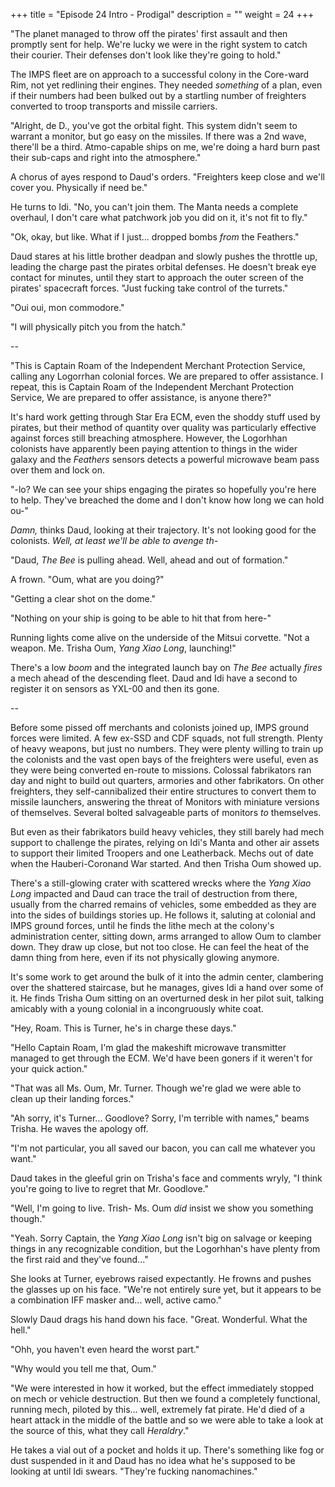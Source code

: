 +++
title = "Episode 24 Intro - Prodigal"
description = ""
weight = 24
+++

"The planet managed to throw off the pirates' first assault and then promptly sent for help. We're lucky we were in the right system to catch their courier. Their defenses don't look like they're going to hold."

The IMPS fleet are on approach to a successful colony in the Core-ward Rim, not yet redlining their engines. They needed *something* of a plan, even if their numbers had been bulked out by a startling number of freighters converted to troop transports and missile carriers.

"Alright, de D., you've got the orbital fight. This system didn't seem to warrant a monitor, but go easy on the missiles. If there was a 2nd wave, there'll be a third. Atmo-capable ships on me, we're doing a hard burn past their sub-caps and right into the atmosphere."

A chorus of ayes respond to Daud's orders. "Freighters keep close and we'll cover you. Physically if need be."

He turns to Idi. "No, you can't join them. The Manta needs a complete overhaul, I don't care what patchwork job you did on it, it's not fit to fly."

"Ok, okay, but like. What if I just... dropped bombs *from* the Feathers."

Daud stares at his little brother deadpan and slowly pushes the throttle up, leading the charge past the pirates orbital defenses. He doesn't break eye contact for minutes, until they start to approach the outer screen of the pirates' spacecraft forces. "Just fucking take control of the turrets."

"Oui oui, mon commodore."

"I will physically pitch you from the hatch."

--

"This is Captain Roam of the Independent Merchant Protection Service, calling any Logorrhan colonial forces. We are prepared to offer assistance. I repeat, this is Captain Roam of the Independent Merchant Protection Service, We are prepared to offer assistance, is anyone there?"

It's hard work getting through Star Era ECM, even the shoddy stuff used by pirates, but their method of quantity over quality was particularly effective against forces still breaching atmosphere. However, the Logorhhan colonists have apparently been paying attention to things in the wider galaxy and the *Feathers* sensors detects a powerful microwave beam pass over them and lock on.

"-lo? We can see your ships engaging the pirates so hopefully you're here to help. They've breached the dome and I don't know how long we can hold ou-"

*Damn,* thinks Daud, looking at their trajectory. It's not looking good for the colonists. *Well, at least we'll be able to avenge th-*

"Daud, *The Bee* is pulling ahead. Well, ahead and out of formation."

A frown. "Oum, what are you doing?"

"Getting a clear shot on the dome."

"Nothing on your ship is going to be able to hit that from here-"

Running lights come alive on the underside of the Mitsui corvette. "Not a weapon. Me. Trisha Oum, *Yang Xiao Long*, launching!"

There's a low *boom* and the integrated launch bay on *The Bee* actually *fires* a mech ahead of the descending fleet. Daud and Idi have a second to register it on sensors as YXL-00 and then its gone.

--

Before some pissed off merchants and colonists joined up, IMPS ground forces were limited. A few ex-SSD and CDF squads, not full strength. Plenty of heavy weapons, but just no numbers. They were plenty willing to train up the colonists and the vast open bays of the freighters were useful, even as they were being converted en-route to missions. Colossal fabrikators ran day and night to build out quarters, armories and other fabrikators. On other freighters, they self-cannibalized their entire structures to convert them to missile launchers, answering the threat of Monitors with miniature versions of themselves. Several bolted salvageable parts of monitors *to* themselves.  

But even as their fabrikators build heavy vehicles, they still barely had mech support to challenge the pirates, relying on Idi's Manta and other air assets to support their limited Troopers and one Leatherback. Mechs out of date when the Hauberi-Coronand War started. And then Trisha Oum showed up.

There's a still-glowing crater with scattered wrecks where the *Yang Xiao Long* impacted and Daud can trace the trail of destruction from there, usually from the charred remains of vehicles, some embedded as they are into the sides of buildings stories up. He follows it, saluting at colonial and IMPS ground forces, until he finds the lithe mech at the colony's administration center, sitting down, arms arranged to allow Oum to clamber down. They draw up close, but not too close. He can feel the heat of the damn thing from here, even if its not physically glowing anymore. 

It's some work to get around the bulk of it into the admin center, clambering over the shattered staircase, but he manages, gives Idi a hand over some of it. He finds Trisha Oum sitting on an overturned desk in her pilot suit, talking amicably with a young colonial in a incongruously white coat.

"Hey, Roam. This is Turner, he's in charge these days."

"Hello Captain Roam, I'm glad the makeshift microwave transmitter managed to get through the ECM. We'd have been goners if it weren't for your quick action."

"That was all Ms. Oum, Mr. Turner. Though we're glad we were able to clean up their landing forces."

"Ah sorry, it's Turner... Goodlove? Sorry, I'm terrible with names," beams Trisha. He waves the apology off.

"I'm not particular, you all saved our bacon, you can call me whatever you want."

Daud takes in the gleeful grin on Trisha's face and comments wryly, "I think you're going to live to regret that Mr. Goodlove."

"Well, I'm going to live. Trish- Ms. Oum *did* insist we show you something though."

"Yeah. Sorry Captain, the *Yang Xiao Long* isn't big on salvage or keeping things in any recognizable condition, but the Logorhhan's have plenty from the first raid and they've found..."

She looks at Turner, eyebrows raised expectantly. He frowns and pushes the glasses up on his face. "We're not entirely sure yet, but it appears to be a combination IFF masker and... well, active camo."

Slowly Daud drags his hand down his face. "Great. Wonderful. What the hell."

"Ohh, you haven't even heard the worst part."

"Why would you tell me that, Oum."

"We were interested in how it worked, but the effect immediately stopped on mech or vehicle destruction. But then we found a completely functional, running mech, piloted by this... well, extremely fat pirate. He'd died of a heart attack in the middle of the battle and so we were able to take a look at the source of this, what they call *Heraldry*."

He takes a vial out of a pocket and holds it up. There's something like fog or dust suspended in it and Daud has no idea what he's supposed to be looking at until Idi swears. "They're fucking nanomachines."